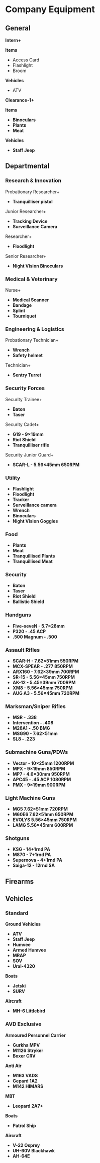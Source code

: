 # Company Equipment

## General
**Intern+**

**Items**
* Access Card
* Flashlight
* Broom

**Vehicles**
* ATV

**Clearance-1+**

**Items**
* **Binoculars**
* **Plants**
* **Meat**

**Vehicles**
* **Staff Jeep**

## Departmental
### Research & Innovation
Probationary Researcher+
* **Tranquilliser pistol**

Junior Researcher+
* **Tracking Device**
* **Surveillance Camera**

Researcher+
* **Floodlight**

Senior Researcher+
* **Night Vision Binoculars**

### Medical & Veterinary
Nurse+
* **Medical Scanner**
* **Bandage**
* **Splint**
* **Tourniquet**

### Engineering & Logistics
Probationary Technician+
* **Wrench**
* **Safety helmet**

Technician+
* **Sentry Turret**

### Security Forces
Security Trainee+
* **Baton**
* **Taser**

Security Cadet+
* **G19 - 9×19mm**
* **Riot Shield**
* **Tranquilliser rifle**

Security Junior Guard+
* **SCAR-L - 5.56×45mm 650RPM**


### Utility
* **Flashlight**
* **Floodlight**
* **Tracker**
* **Surveillance camera**
* **Wrench**
* **Binoculars**
* **Night Vision Goggles**

### Food
* **Plants**
* **Meat**
* **Tranquillised Plants**
* **Tranquillised Meat**

### Security
* **Baton**
* **Taser**
* **Riot Shield**
* **Ballistic Shield**

### Handguns

* **Five-seveN - 5.7×28mm**
* **P320 - .45 ACP**
* **.500 Magnum - .500**

### Assault Rifles
* **SCAR-H - 7.62×51mm 550RPM**
* **MCX-SPEAR - .277 850RPM** 
* **ARX160 - 7.62×39mm 700RPM**
* **SR-15 - 5.56×45mm 750RPM**
* **AK-12 - 5.45×39mm 700RPM**
* **XM8 - 5.56×45mm 750RPM**
* **AUG A3 - 5.56×45mm 720RPM**

### Marksman/Sniper Rifles
* **MSR - .338**
* **Intervention - .408**
* **M28A1 - .50 BMG**
* **MSG90 - 7.62×51mm**
* **SL8 - .223**

### Submachine Guns/PDWs
* **Vector - 10×25mm 1200RPM**
* **MPX - 9×19mm 850RPM**
* **MP7 - 4.6×30mm 950RPM**
* **APC45 - .45 ACP 1080RPM**
* **PMX - 9×19mm 900RPM**

### Light Machine Guns
* **MG5 7.62×51mm 720RPM**
* **M60E6 7.62×51mm 650RPM**
* **EVOLYS 5.56×45mm 750RPM**
* **LAMG 5.56×45mm 600RPM**

### Shotguns
* **KSG - 14+1rnd PA**
* **M870 - 7+1rnd PA**
* **Supernova - 4+1rnd PA**
* **Saiga-12 - 12rnd SA**

## Firearms


## Vehicles
### Standard
**Ground Vehicles**
* **ATV**
* **Staff Jeep**
* **Humvee**
* **Armed Humvee**
* **MRAP**
* **SOV**
* **Ural-4320**

**Boats**
* **Jetski**
* **SURV**

**Aircraft**
* **MH-6 Littlebird**

### AVD Exclusive

**Armoured Personnel Carrier**
* **Gurkha MPV**
* **M1126 Stryker**
* **Boxer CRV**

**Anti Air**
* **M163 VADS**
* **Gepard 1A2**
* **M142 HIMARS**

**MBT**
* **Leopard 2A7+**

**Boats**
* **Patrol Ship**

**Aircraft**
* **V-22 Osprey**
* **UH-60V Blackhawk**
* **AH-64E**
